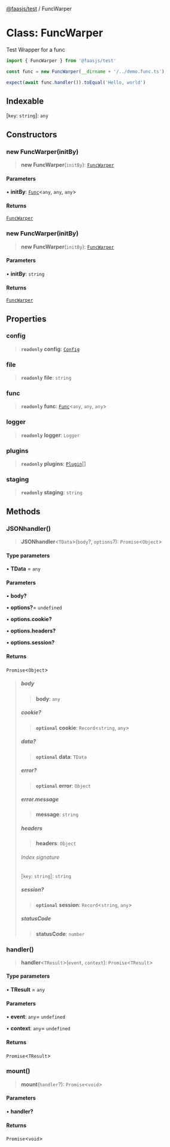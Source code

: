 [@faasjs/test](../README.md) / FuncWarper

# Class: FuncWarper

Test Wrapper for a func

```ts
import { FuncWarper } from '@faasjs/test'

const func = new FuncWarper(__dirname + '/../demo.func.ts')

expect(await func.handler()).toEqual('Hello, world')
```

## Indexable

 \[`key`: `string`\]: `any`

## Constructors

### new FuncWarper(initBy)

> **new FuncWarper**(`initBy`): [`FuncWarper`](FuncWarper.md)

#### Parameters

• **initBy**: [`Func`](Func.md)\<`any`, `any`, `any`\>

#### Returns

[`FuncWarper`](FuncWarper.md)

### new FuncWarper(initBy)

> **new FuncWarper**(`initBy`): [`FuncWarper`](FuncWarper.md)

#### Parameters

• **initBy**: `string`

#### Returns

[`FuncWarper`](FuncWarper.md)

## Properties

### config

> **`readonly`** **config**: [`Config`](../type-aliases/Config.md)

### file

> **`readonly`** **file**: `string`

### func

> **`readonly`** **func**: [`Func`](Func.md)\<`any`, `any`, `any`\>

### logger

> **`readonly`** **logger**: `Logger`

### plugins

> **`readonly`** **plugins**: [`Plugin`](../type-aliases/Plugin.md)[]

### staging

> **`readonly`** **staging**: `string`

## Methods

### JSONhandler()

> **JSONhandler**\<`TData`\>(`body`?, `options`?): `Promise`\<`Object`\>

#### Type parameters

• **TData** = `any`

#### Parameters

• **body?**

• **options?**= `undefined`

• **options\.cookie?**

• **options\.headers?**

• **options\.session?**

#### Returns

`Promise`\<`Object`\>

> ##### body
>
> > **body**: `any`
>
> ##### cookie?
>
> > **`optional`** **cookie**: `Record`\<`string`, `any`\>
>
> ##### data?
>
> > **`optional`** **data**: `TData`
>
> ##### error?
>
> > **`optional`** **error**: `Object`
>
> ##### error.message
>
> > **message**: `string`
>
> ##### headers
>
> > **headers**: `Object`
>
> ###### Index signature
>
> \[`key`: `string`\]: `string`
>
> ##### session?
>
> > **`optional`** **session**: `Record`\<`string`, `any`\>
>
> ##### statusCode
>
> > **statusCode**: `number`
>

### handler()

> **handler**\<`TResult`\>(`event`, `context`): `Promise`\<`TResult`\>

#### Type parameters

• **TResult** = `any`

#### Parameters

• **event**: `any`= `undefined`

• **context**: `any`= `undefined`

#### Returns

`Promise`\<`TResult`\>

### mount()

> **mount**(`handler`?): `Promise`\<`void`\>

#### Parameters

• **handler?**

#### Returns

`Promise`\<`void`\>
